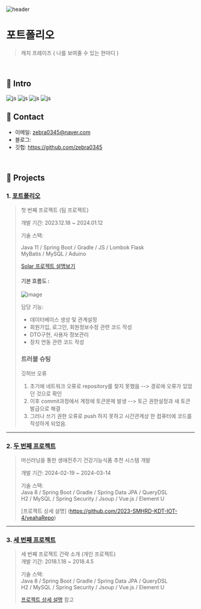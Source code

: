 ![header](https://capsule-render.vercel.app/api?type=slice&color=auto&text=wojin's%20intro)

# 포트폴리오
>캐치 프레이즈 ( 나를 보여줄 수 있는 한마디 )
</br>

## :pushpin: Intro

![js](https://img.shields.io/badge/Spring-6DB33F?style=for-the-badge&logo=spring&logoColor=white)
![js](https://img.shields.io/badge/Java-ED8B00?style=for-the-badge&logo=openjdk&logoColor=white)
![js](https://img.shields.io/badge/Python-3776AB?style=for-the-badge&logo=python&logoColor=white)
![js](https://img.shields.io/badge/JavaScript-F7DF1E?style=for-the-badge&logo=JavaScript&logoColor=white)
</br>

## :pushpin: Contact
- 이메일: zebra0345@naver.com
- 블로그: 
- 깃헙: https://github.com/zebra0345

</br>

## :pushpin: Projects
### 1. [포트폴리오](https://github.com/2023-SMHRD-KDT-IOT-4/SolarBEMS)
>첫 번째 프로젝트 (팀 프로젝트)
>
>개발 기간: 2023.12.18 ~ 2024.01.12
>
>기술 스택:
>
>Java 11 / Spring Boot / Gradle / JS / Lombok Flask  
>MyBatis / MySQL / Aduino
>  
>[Solar 프로젝트 설명보기](https://github.com/2023-SMHRD-KDT-IOT-4/SolarBEMS/blob/6da47c6976bf0eb58eed70859b6c6473df9c7db3/README.md)
>
><h4>기본 흐름도 :</h4>
>
>![image](https://github.com/zebra0345/portfolio/assets/116381280/408f68c0-4d9b-4b2b-bfba-bdf2cfea5660)
>
> 담당 기능:
> * 데이터베이스 생성 및 관계설정
> * 회원가입, 로그인, 회원정보수정 관련 코드 작성
> * DTO구현, 사용자 정보관리
> * 장치 연동 관련 코드 작성
> <h3>트러블 슈팅</h3>
>
> <p>깃허브 오류</p>
> 
> 1. 초기에 네트워크 오류로 repository를 찾지 못했음 --> 경로에 오류가 있었던 것으로 확인
> 2. 이후 commit과정에서 계정에 토큰문제 발생 --> 토근 권한설정과 새 토큰 발급으로 해결
> 3. 그러나 쓰기 권한 오류로 push 하지 못하고 시간관계상 한 컴퓨터에 코드를 작성하게 되었음.
---

### 2. [두 번째 프로젝트](https://github.com/JungHyung2/gitio.io)
>머신러닝을 통한 생애전주기 건강기능식품 추천 시스템 개발
>
>개발 기간: 2024-02-19 ~ 2024-03-14
>  
>기술 스택:  
>Java 8 / Spring Boot / Gradle / Spring Data JPA / QueryDSL  
>H2 / MySQL / Spring Security / Jsoup / Vue.js / Element U  
>  
>[프로젝트 상세 설명] (https://github.com/2023-SMHRD-KDT-IOT-4/yeahaRepo)
---

### 3. [세 번째 프로젝트](https://github.com/JungHyung2/gitio.io)
>세 번째 프로젝트 간략 소개  (개인 프로젝트)  
>개발 기간: 2018.1.18 ~ 2018.4.5  
>  
>기술 스택:  
>Java 8 / Spring Boot / Gradle / Spring Data JPA / QueryDSL  
>H2 / MySQL / Spring Security / Jsoup / Vue.js / Element U  
>  
>[프로젝트 상세 설명](https://github.com/JungHyung2/gitio.io) 참고
